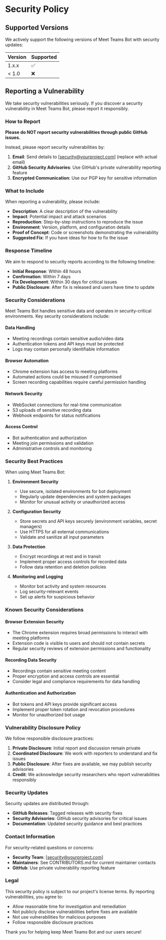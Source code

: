 # Security Policy

## Supported Versions

We actively support the following versions of Meet Teams Bot with security updates:

| Version | Supported          |
| ------- | ------------------ |
| 1.x.x   | :white_check_mark: |
| < 1.0   | :x:                |

## Reporting a Vulnerability

We take security vulnerabilities seriously. If you discover a security vulnerability in Meet Teams Bot, please report it responsibly.

### How to Report

**Please do NOT report security vulnerabilities through public GitHub issues.**

Instead, please report security vulnerabilities by:

1. **Email**: Send details to [security@yourproject.com] (replace with actual email)
2. **GitHub Security Advisories**: Use GitHub's private vulnerability reporting feature
3. **Encrypted Communication**: Use our PGP key for sensitive information

### What to Include

When reporting a vulnerability, please include:

- **Description**: A clear description of the vulnerability
- **Impact**: Potential impact and attack scenarios
- **Reproduction**: Step-by-step instructions to reproduce the issue
- **Environment**: Version, platform, and configuration details
- **Proof of Concept**: Code or screenshots demonstrating the vulnerability
- **Suggested Fix**: If you have ideas for how to fix the issue

### Response Timeline

We aim to respond to security reports according to the following timeline:

- **Initial Response**: Within 48 hours
- **Confirmation**: Within 7 days
- **Fix Development**: Within 30 days for critical issues
- **Public Disclosure**: After fix is released and users have time to update

### Security Considerations

Meet Teams Bot handles sensitive data and operates in security-critical environments. Key security considerations include:

#### Data Handling
- Meeting recordings contain sensitive audio/video data
- Authentication tokens and API keys must be protected
- Logs may contain personally identifiable information

#### Browser Automation
- Chrome extension has access to meeting platforms
- Automated actions could be misused if compromised
- Screen recording capabilities require careful permission handling

#### Network Security
- WebSocket connections for real-time communication
- S3 uploads of sensitive recording data
- Webhook endpoints for status notifications

#### Access Control
- Bot authentication and authorization
- Meeting join permissions and validation
- Administrative controls and monitoring

### Security Best Practices

When using Meet Teams Bot:

1. **Environment Security**
   - Use secure, isolated environments for bot deployment
   - Regularly update dependencies and system packages
   - Monitor for unusual activity or unauthorized access

2. **Configuration Security**
   - Store secrets and API keys securely (environment variables, secret managers)
   - Use HTTPS for all external communications
   - Validate and sanitize all input parameters

3. **Data Protection**
   - Encrypt recordings at rest and in transit
   - Implement proper access controls for recorded data
   - Follow data retention and deletion policies

4. **Monitoring and Logging**
   - Monitor bot activity and system resources
   - Log security-relevant events
   - Set up alerts for suspicious behavior

### Known Security Considerations

#### Browser Extension Security
- The Chrome extension requires broad permissions to interact with meeting platforms
- Extension code is visible to users and should not contain secrets
- Regular security reviews of extension permissions and functionality

#### Recording Data Security
- Recordings contain sensitive meeting content
- Proper encryption and access controls are essential
- Consider legal and compliance requirements for data handling

#### Authentication and Authorization
- Bot tokens and API keys provide significant access
- Implement proper token rotation and revocation procedures
- Monitor for unauthorized bot usage

### Vulnerability Disclosure Policy

We follow responsible disclosure practices:

1. **Private Disclosure**: Initial report and discussion remain private
2. **Coordinated Disclosure**: We work with reporters to understand and fix issues
3. **Public Disclosure**: After fixes are available, we may publish security advisories
4. **Credit**: We acknowledge security researchers who report vulnerabilities responsibly

### Security Updates

Security updates are distributed through:

- **GitHub Releases**: Tagged releases with security fixes
- **Security Advisories**: GitHub security advisories for critical issues
- **Documentation**: Updated security guidance and best practices

### Contact Information

For security-related questions or concerns:

- **Security Team**: [security@yourproject.com]
- **Maintainers**: See CONTRIBUTORS.md for current maintainer contacts
- **GitHub**: Use private vulnerability reporting feature

### Legal

This security policy is subject to our project's license terms. By reporting vulnerabilities, you agree to:

- Allow reasonable time for investigation and remediation
- Not publicly disclose vulnerabilities before fixes are available
- Not use vulnerabilities for malicious purposes
- Follow responsible disclosure practices

Thank you for helping keep Meet Teams Bot and our users secure! 